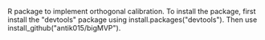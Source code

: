 R package to implement orthogonal calibration. To install the package, first install the "devtools" package using install.packages("devtools"). Then use install_github("antik015/bigMVP").
